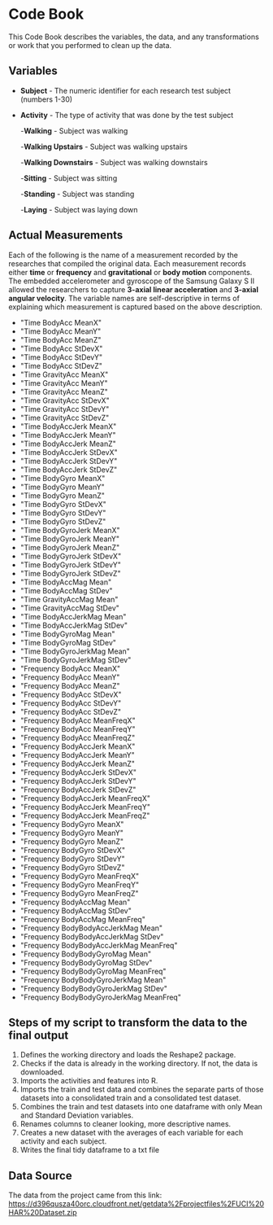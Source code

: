 # Code Book

This Code Book describes the variables, the data, and any transformations or work that you performed to clean up the data.

## Variables
* **Subject** - The numeric identifier for each research test subject (numbers 1-30)
* **Activity** - The type of activity that was done by the test subject

  -**Walking** - Subject was walking
  
  -**Walking Upstairs** - Subject was walking upstairs
  
  -**Walking Downstairs** - Subject was walking downstairs
  
  -**Sitting** - Subject was sitting
  
  -**Standing** - Subject was standing
  
  -**Laying** - Subject was laying down
  
## Actual Measurements
Each of the following is the name of a measurement recorded by the researches that compiled the original data. Each measurement records either **time** or **frequency** and **gravitational** or **body motion** components. The embedded accelerometer and gyroscope of the Samsung Galaxy S II allowed the researchers to capture **3-axial linear acceleration** and **3-axial angular velocity**. The variable names are self-descriptive in terms of explaining which measurement is captured based on the above description.  

* "Time BodyAcc MeanX"                     
* "Time BodyAcc MeanY"                    
* "Time BodyAcc MeanZ"                     
* "Time BodyAcc StDevX"                   
* "Time BodyAcc StDevY"                    
* "Time BodyAcc StDevZ"                   
* "Time GravityAcc MeanX"                  
* "Time GravityAcc MeanY"                 
* "Time GravityAcc MeanZ"                  
* "Time GravityAcc StDevX"                
* "Time GravityAcc StDevY"                 
* "Time GravityAcc StDevZ"                
* "Time BodyAccJerk MeanX"                 
* "Time BodyAccJerk MeanY"                
* "Time BodyAccJerk MeanZ"                 
* "Time BodyAccJerk StDevX"               
* "Time BodyAccJerk StDevY"                
* "Time BodyAccJerk StDevZ"               
* "Time BodyGyro MeanX"                    
* "Time BodyGyro MeanY"                   
* "Time BodyGyro MeanZ"                    
* "Time BodyGyro StDevX"                  
* "Time BodyGyro StDevY"                   
* "Time BodyGyro StDevZ"                  
* "Time BodyGyroJerk MeanX"                
* "Time BodyGyroJerk MeanY"               
* "Time BodyGyroJerk MeanZ"                
* "Time BodyGyroJerk StDevX"              
* "Time BodyGyroJerk StDevY"               
* "Time BodyGyroJerk StDevZ"              
* "Time BodyAccMag Mean"                   
* "Time BodyAccMag StDev"                 
* "Time GravityAccMag Mean"                
* "Time GravityAccMag StDev"              
* "Time BodyAccJerkMag Mean"               
* "Time BodyAccJerkMag StDev"             
* "Time BodyGyroMag Mean"                  
* "Time BodyGyroMag StDev"                
* "Time BodyGyroJerkMag Mean"              
* "Time BodyGyroJerkMag StDev"            
* "Frequency BodyAcc MeanX"                
* "Frequency BodyAcc MeanY"               
* "Frequency BodyAcc MeanZ"                
* "Frequency BodyAcc StDevX"              
* "Frequency BodyAcc StDevY"               
* "Frequency BodyAcc StDevZ"              
* "Frequency BodyAcc MeanFreqX"            
* "Frequency BodyAcc MeanFreqY"           
* "Frequency BodyAcc MeanFreqZ"            
* "Frequency BodyAccJerk MeanX"           
* "Frequency BodyAccJerk MeanY"            
* "Frequency BodyAccJerk MeanZ"           
* "Frequency BodyAccJerk StDevX"           
* "Frequency BodyAccJerk StDevY"          
* "Frequency BodyAccJerk StDevZ"           
* "Frequency BodyAccJerk MeanFreqX"       
* "Frequency BodyAccJerk MeanFreqY"        
* "Frequency BodyAccJerk MeanFreqZ"       
* "Frequency BodyGyro MeanX"               
* "Frequency BodyGyro MeanY"              
* "Frequency BodyGyro MeanZ"               
* "Frequency BodyGyro StDevX"             
* "Frequency BodyGyro StDevY"              
* "Frequency BodyGyro StDevZ"             
* "Frequency BodyGyro MeanFreqX"           
* "Frequency BodyGyro MeanFreqY"          
* "Frequency BodyGyro MeanFreqZ"           
* "Frequency BodyAccMag Mean"             
* "Frequency BodyAccMag StDev"             
* "Frequency BodyAccMag MeanFreq"         
* "Frequency BodyBodyAccJerkMag Mean"      
* "Frequency BodyBodyAccJerkMag StDev"    
* "Frequency BodyBodyAccJerkMag MeanFreq"  
* "Frequency BodyBodyGyroMag Mean"        
* "Frequency BodyBodyGyroMag StDev"        
* "Frequency BodyBodyGyroMag MeanFreq"    
* "Frequency BodyBodyGyroJerkMag Mean"     
* "Frequency BodyBodyGyroJerkMag StDev"   
* "Frequency BodyBodyGyroJerkMag MeanFreq"

## Steps of my script to transform the data to the final output
1. Defines the working directory and loads the Reshape2 package.
2. Checks if the data is already in the working directory. If not, the data is downloaded.
3. Imports the activities and features into R.
4. Imports the train and test data and combines the separate parts of those datasets into a consolidated train and a consolidated test dataset. 
5. Combines the train and test datasets into one dataframe with only Mean and Standard Deviation variables.
6. Renames columns to cleaner looking, more descriptive names.
7. Creates a new dataset with the averages of each variable for each activity and each subject.
8. Writes the final tidy dataframe to a txt file


## Data Source
The data from the project came from this link:
https://d396qusza40orc.cloudfront.net/getdata%2Fprojectfiles%2FUCI%20HAR%20Dataset.zip
